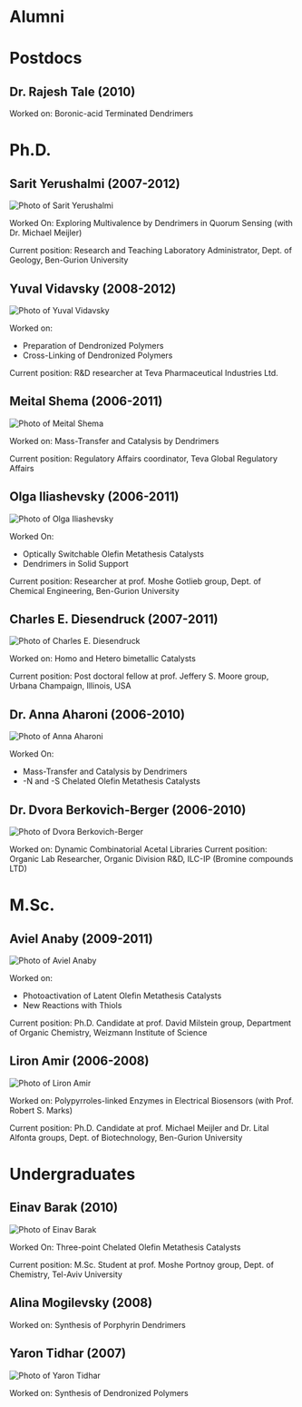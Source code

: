 
Alumni
======

Postdocs
========

Dr. Rajesh Tale (2010)
----------------------

Worked on: Boronic-acid Terminated Dendrimers

Ph.D.
=====

Sarit Yerushalmi (2007-2012)
----------------------------

![Photo of Sarit Yerushalmi][1]

Worked On: Exploring Multivalence by Dendrimers in Quorum Sensing (with Dr. Michael Meijler)

Current position: Research and Teaching Laboratory Administrator, Dept. of Geology, Ben-Gurion University

Yuval Vidavsky (2008-2012)
--------------------------

![Photo of Yuval Vidavsky][2]

Worked on:

 - Preparation of Dendronized Polymers
 - Cross-Linking of Dendronized Polymers

Current position: R&D researcher at Teva Pharmaceutical Industries Ltd.

Meital Shema (2006-2011)
------------------------

![Photo of Meital Shema][3]

Worked on: Mass-Transfer and Catalysis by Dendrimers

Current position: Regulatory Affairs coordinator, Teva Global Regulatory Affairs

Olga Iliashevsky (2006-2011)
----------------------------

![Photo of Olga Iliashevsky][4]

Worked On:

 - Optically Switchable Olefin Metathesis Catalysts
 - Dendrimers in Solid Support

Current position: Researcher at prof. Moshe Gotlieb group, Dept. of Chemical Engineering, Ben-Gurion University

Charles E. Diesendruck (2007-2011)
----------------------------------

![Photo of Charles E. Diesendruck][5]

Worked on: Homo and Hetero bimetallic Catalysts

Current position: Post doctoral fellow at prof. Jeffery S. Moore group, Urbana Champaign, Illinois, USA

Dr. Anna Aharoni (2006-2010)
----------------------------

![Photo of Anna Aharoni][6]

Worked On:

 - Mass-Transfer and Catalysis by Dendrimers
 - -N and -S Chelated Olefin Metathesis Catalysts

Dr. Dvora Berkovich-Berger (2006-2010)
--------------------------------------

![Photo of Dvora Berkovich-Berger][7]

Worked on: Dynamic Combinatorial Acetal Libraries
Current position: Organic Lab Researcher, Organic Division R&D, ILC-IP (Bromine compounds LTD)

M.Sc.
=====

Aviel Anaby (2009-2011)
-----------------------

![Photo of Aviel Anaby][8]

Worked on: 

 - Photoactivation of Latent Olefin Metathesis Catalysts
 - New Reactions with Thiols

Current position: Ph.D. Candidate at prof. David Milstein group, Department of Organic Chemistry, Weizmann Institute of Science

Liron Amir (2006-2008)
----------------------

![Photo of Liron Amir][9]

Worked on: Polypyrroles-linked Enzymes in Electrical Biosensors (with Prof. Robert S. Marks)

Current position: Ph.D. Candidate at prof. Michael Meijler and Dr. Lital Alfonta groups, Dept. of Biotechnology, Ben-Gurion University

Undergraduates
==============

Einav Barak (2010)
------------------

![Photo of Einav Barak][10]

Worked On: Three-point Chelated Olefin Metathesis Catalysts

Current position: M.Sc. Student at prof. Moshe Portnoy group, Dept. of Chemistry, Tel-Aviv University

Alina Mogilevsky (2008)
-----------------------

Worked on: Synthesis of Porphyrin Dendrimers

Yaron Tidhar (2007)
-------------------

![Photo of Yaron Tidhar][11]

Worked on: Synthesis of Dendronized Polymers


  [1]: http://localhost:5000/static/uploads/sarit.jpg
  [2]: http://localhost:5000/static/uploads/yuval.jpg
  [3]: http://localhost:5000/static/uploads/meital.jpg
  [4]: http://localhost:5000/static/uploads/olga.jpg
  [5]: http://localhost:5000/static/uploads/charles3.jpg
  [6]: http://localhost:5000/static/uploads/anna2.jpg
  [7]: http://localhost:5000/static/uploads/dvora2.jpg
  [8]: http://localhost:5000/static/uploads/aviel.jpg
  [9]: http://localhost:5000/static/uploads/liron.jpg
  [10]: http://localhost:5000/static/uploads/einav.jpg
  [11]: http://localhost:5000/static/uploads/yaron.jpg